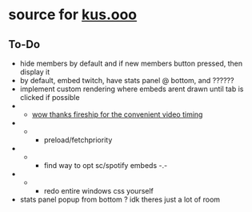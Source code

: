 # source for [kus.ooo](https://kus.ooo)   
## To-Do  
* hide members by default and if new members button pressed, then display it   
* by default, embed twitch, have stats panel @ bottom, and ??????
* implement custom rendering where embeds arent drawn until tab is clicked if possible   
* * [wow thanks fireship for the convenient video timing](https://www.youtube.com/watch?v=0fONene3OIA)   
* * * preload/fetchpriority   
* * * find way to opt sc/spotify embeds -.-   
* * * redo entire windows css yourself    
* stats panel popup from bottom ? idk theres just a lot of room